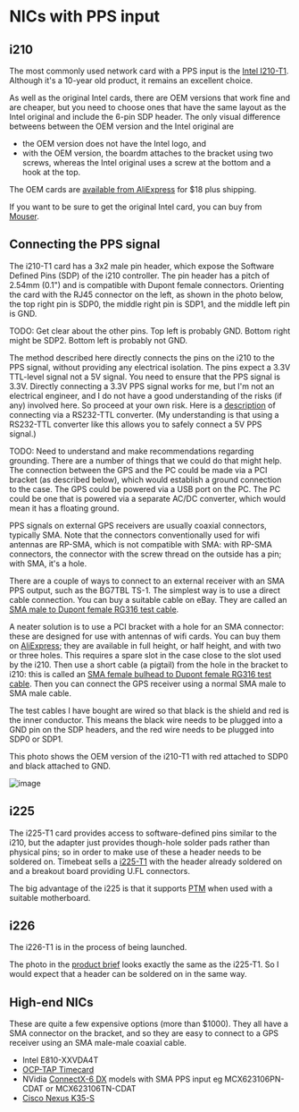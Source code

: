 # NICs with PPS input

## i210

The most commonly used network card with a PPS input is the [Intel I210-T1](https://www.intel.com/content/www/us/en/products/sku/68668/intel-ethernet-server-adapter-i210t1/specifications.html). Although it's a 10-year old product, it remains an excellent choice.

As well as the original Intel cards, there are OEM versions that work fine and
are cheaper, but you need to choose ones that have the same layout as the Intel
original and include the 6-pin SDP header. The only visual difference betweens
between the OEM version and the Intel original are
- the OEM version does not have the Intel logo, and
- with the OEM version, the boardm attaches to the bracket using two screws, whereas the Intel
original uses a screw at the bottom and a hook at the top.

The OEM cards are [available from AliExpress](https://www.aliexpress.com/item/1005002592570089.html) for $18 plus shipping.

If you want to be sure to get the original Intel card, you can buy from 
[Mouser](https://www.mouser.com/c/?q=i210-T1).

## Connecting the PPS signal

The i210-T1 card has a 3x2 male pin header, which expose the Software Defined
Pins (SDP) of the i210 controller. 
The pin header has a pitch of 2.54mm (0.1") and is compatible with Dupont female connectors.
Orienting the card with the RJ45 connector on the left, as shown in the photo below,
the top right pin is SDP0, the middle right pin is SDP1, and the middle left pin is GND.

TODO: Get clear about the other pins. Top left is probably GND.
Bottom right might be SDP2. Bottom left is probably not GND.

The method described here directly connects the pins on the i210 to the PPS signal,
without providing any electrical isolation. The pins expect a 3.3V TTL-level signal
not a 5V signal. You need to ensure that the PPS signal is 3.3V.
Directly connecting a 3.3V PPS signal works for me, but I'm not an electrical engineer,
and I do not have a good understanding of the risks (if any) involved here.
So proceed at your own risk.
Here is a [description](https://linuxptp.sourceforge.net/i210-rework/i210-rework.html)
of connecting via a RS232-TTL converter. (My understanding
is that using a RS232-TTL converter like this allows you to safely connect
a 5V PPS signal.)

TODO: Need to understand and make recommendations regarding grounding.
There are a number of things that we could do that might help.
The connection between the GPS and the PC could be made via a PCI bracket
(as described below),
which would establish a ground connection to the case.
The GPS could be powered via a USB port on the PC.
The PC could be one that is powered via a separate AC/DC converter, which
would mean it has a floating ground.

PPS signals on external GPS receivers are usually coaxial connectors, typically SMA.
Note that the connectors conventionally used for wifi antennas are RP-SMA, which
is not compatible with SMA: with RP-SMA connectors, the connector with the screw thread on the outside has a pin; with SMA, it's a hole.

There are a couple of ways to connect to an external receiver with an SMA PPS output,
such as the BG7TBL TS-1. 
The simplest way is to use a direct cable connection. You can buy a suitable
cable on eBay. They are called an [SMA male to Dupont female RG316 test cable](https://www.ebay.com/itm/275501972350).

A neater solution is to use a PCI bracket with a hole for an SMA connector:
these are designed for use with antennas of wifi cards.
You can buy them on [AliExpress](https://www.aliexpress.com/item/1005005341638856.htm);
they are available in full height, or half height, and with two or three holes.
This requires a spare slot in the case close to the slot used by the i210.
Then use a short cable (a pigtail) from the hole in the bracket to i210:
this is called an [SMA female bulhead to Dupont female RG316 test cable](https://www.ebay.com/itm/275501976151). Then you can connect the GPS receiver using a normal SMA male to SMA male
cable.

The test cables I have bought are wired so that black is the shield and red is the inner conductor. This means the black wire needs to be plugged into a GND pin on the SDP headers,
and the red wire needs to be plugged into SDP0 or SDP1.

This photo shows the OEM version of the i210-T1 with red attached to SDP0 and black attached
to GND.

![image](https://github.com/jclark/pc-ptp-ntp-guide/assets/499966/1c7e6b94-62c1-41f1-8697-64ddf9322a3c)


## i225

The i225-T1 card provides access to software-defined pins similar to the i210,
but the adapter just provides though-hole solder pads rather than physical pins;
so in order to make use of these a header needs to be soldered on.
Timebeat sells a [i225-T1](https://store.timebeat.app/products/intel-i225-t1-with-sdp-headers-and-a-u-fl-breakout-board) with the header already soldered on and a breakout board providing U.FL connectors.

The big advantage of the i225 is that it supports [PTM](ptm.md)
when used with a suitable motherboard.

## i226

The i226-T1 is in the process of being launched.

The photo in the [product brief](https://cdrdv2.intel.com/v1/dl/getContent/765669) looks exactly the same as the i225-T1.
So I would expect that a header can be soldered on in the same way.

## High-end NICs

These are quite a few expensive options (more than $1000). They all have a SMA connector on the bracket, and so they are easy to connect to a GPS receiver using an SMA male-male coaxial cable.

* Intel E810-XXVDA4T
* [OCP-TAP Timecard](https://store.timebeat.app/collections/ocp-tap)
* NVidia [ConnectX-6 DX](https://docs.nvidia.com/networking/display/ConnectX6DxEN/Introduction) models with SMA PPS input eg MCX623106PN-CDAT or MCX623106TN-CDAT
* [Cisco Nexus K35-S](https://www.cisco.com/c/en/us/products/collateral/interfaces-modules/nexus-smartnic/datasheet-c78-743825.html)
